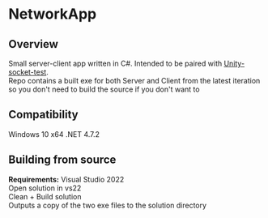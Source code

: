 # NetworkApp<br>

## Overview<br>
Small server-client app written in C#. Intended to be paired with [Unity-socket-test](https://github.com/bde-dev/Unity-socket-test).<br>
Repo contains a built exe for both Server and Client from the latest iteration so you don't need to build the source if you don't want to<br>

## Compatibility<br>
Windows 10 x64 .NET 4.7.2<br>

## Building from source<br>
<b>Requirements:</b> Visual Studio 2022<br>
Open solution in vs22<br>
Clean + Build solution<br>
Outputs a copy of the two exe files to the solution directory<br>
